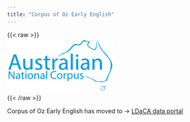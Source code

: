 ```yaml
---
title: "Corpus of Oz Early English"
---
```

{{< raw >}}
<br/>
<img src="/ausnc-logo_250px.png" title="AusNC Logo" class="home_image"/>
<br/>
{{< /raw >}}

Corpus of Oz Early English has moved to -> [LDaCA data portal](https://data.ldaca.edu.au/collection?id=arcp%3A%2F%2Fname%2Chdl10.26180~23961609&_crateId=arcp%3A%2F%2Fname%2Chdl10.26180~23961609)
